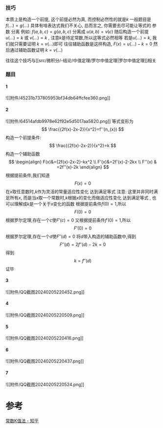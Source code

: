 

### 技巧
本质上是构造一个前提, 这个前提必然为真, 而控制必然性的就是$k$
一般题目是$f(...)=g(...)$
具体有啥表达式我们不关心, 总而言之, 你需要去尽可能让等式的 参数 分离
	例如: $f(a,b,c)=g(a,b,c)$ 分离成 $u(a,b)=v(c)$
随后构造一个前提
$u(...)=k$ 或 $v(...)=k$ , 注意$k$是待定常数,所以这等式必然相等
若是$u(...)=k$, 我们就只需要证明 $k=v(...)$即可
往往辅助函数是这样构造, $F(x)=u(...)-k=0$
然后通过辅助函数证明 $k=v(...)$

往往这个技巧与[[src/微积分/-结论/中值定理/罗尔中值定理|罗尔中值定理]]相关
### 题目
#### 1
![[附件/45231b737805953bf34db64ffcfee360.png]]
#### 2
![[附件/64514afdb9978e62f92e5d5017aa5820.png]]
等式变形为
$$
\frac{{2f(x)-2x-2}}{x^2}=f''(n_{x})
$$
构造一个前提条件:
$$
\frac{{2f(x)-2x-2}}{x^2}=k
$$
构造一个辅助函数
$$
\begin{align}
F(x)&={2f(x)-2x-2}-kx^2 \\
F'(x)&=2f'(x)-2-2kx \\
F''(x) & =2f''(x)-2k
\end{align}
$$
根据提前条件,我们知道
$$
F(x)=0
$$
	在$x$取任意数时,$k$作为灵活的常量适应性变化 达到满足等式
		注意: 这里并非同时满足所有$x$, 而是当$x$取一个常数时,$k$根据$x$的变化而做适应性变化 达到满足等式 , 也可以理解成$k$是一个关于$x$变化的函数
根据提前条件$f(0)=1$,所以
$$
F(0)=0
$$
根据罗尔定理,存在一个$c$使$F'(c)=0$
又根据提前条件$f'(0)=1$,所以
$$
F'(0)=0
$$
根据罗尔定理,存在一个$d$使$F''(d)=0$
将$d$带入构造的辅助函数中,得到
$$
F''(d)=2f''(d)-2k=0
$$
得到
$$
k=f''(d)
$$
证毕

#### 3
![[附件/QQ截图20240205220452.png]]
#### 4
![[附件/QQ截图20240205220509.png]]
#### 5
![[附件/QQ截图20240205220416.png]]
#### 6
![[附件/QQ截图20240205220437.png]]
#### 7
![[附件/QQ截图20240205220524.png]]


# 参考
[常数K值法 - 知乎](https://zhuanlan.zhihu.com/p/463147072)

